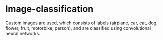 # Image-classification
Custom images are used, which consists of labels (airplane, car, cat, dog, flower, fruit, motorbike, person), and are classified using convolutional neural networks.
